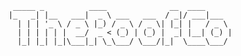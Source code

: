      _____ _          ____              __  ____      
    |_   _| |__   ___|  _ \ ___   ___  / _|/ ___|___  
      | | | '_ \ / _ \ |_) / _ \ / _ \| |_| |   / _ \ 
      | | | | | |  __/  _ < (_) | (_) |  _| |__| (_) |
      |_| |_| |_|\___|_| \_\___/ \___/|_|  \____\___/ 